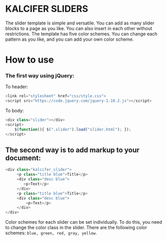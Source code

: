 # KALCIFER SLIDERS

The slider template is simple and versatile. 
You can add as many slider blocks to a page as you like. You can also insert in each other without restrictions.
The template has five color schemes. You can change each pattern as you like, and you can add your own color scheme.

# How to use

### The first way using jQuery:

To header:

```javascript
<link rel="stylesheet" href="css/style.css">
<script src="https://code.jquery.com/jquery-1.10.2.js"></script>
```

To body:

```javascript
<div class="slider"></div>
<script>
    $(function(){ $(".slider").load("slider.html"); });
</script>
```

## The second way is to add markup to your document:

```python
<div class="kalcifer_slider">
     <p class="title blue">Title</p>
     <div class="desc blue">            
        <p>Text</p>
     </div>
     <p class="title blue">Title</p>
     <div class="desc blue">
         <p>Text</p>
     </div>
</div> 
```

Color schemes for each slider can be set individually. To do this, you need to change the color class in the slider. There are the following color schemes: ``` blue, green, red, gray, yellow ```.


